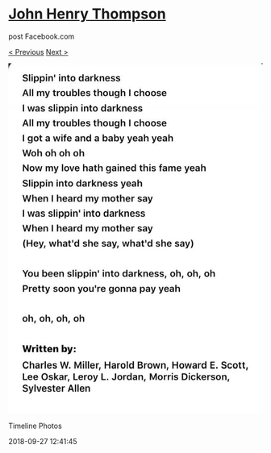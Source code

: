 # [John Henry Thompson](../README.md)
post Facebook.com

[< Previous](2018-09-27-3.md) [Next >](2018-09-27-5.md)

[![](../media/2018-09-27/Timeline-Photos.jpg)](../README.md)

Timeline Photos

2018-09-27 12:41:45